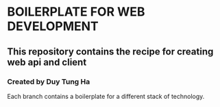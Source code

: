 # BOILERPLATE FOR WEB DEVELOPMENT

## This repository contains the recipe for creating web api and client

### Created by Duy Tung Ha

Each branch contains a boilerplate for a different stack of technology.
